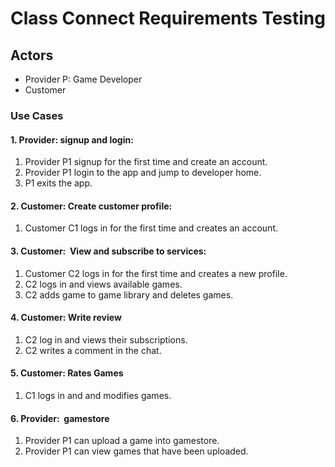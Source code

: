 # Class Connect Requirements Testing
## Actors
- Provider P: Game Developer
- Customer

### Use Cases
#### 1. Provider: signup and login:
1. Provider P1 signup for the first time and create an account. 
3. Provider P1 login to the app and jump to developer home.
2. P1 exits the app.

#### 2. Customer: Create customer profile:
1. Customer C1 logs in for the first time and creates an account.

#### 3. Customer:  View and subscribe to services:
1. Customer C2 logs in for the first time and creates a new profile.
2. C2 logs in and views available games.
3. C2 adds game to game library and deletes games.

#### 4. Customer: Write review
1. C2 log in and views their subscriptions.
2. C2 writes a comment in the chat.

#### 5. Customer: Rates Games
1. C1 logs in and and modifies games.

#### 6. Provider:  gamestore
1. Provider P1 can upload a game into gamestore.
2. Provider P1 can view games that have been uploaded.
